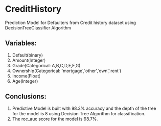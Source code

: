 # CreditHistory
Prediction Model for Defaulters from Credit history dataset using DecisionTreeClassifier Algorithm

## Variables:
1) Default(binary)
2) Amount(Integer)
3) Grade(Categorical: A,B,C,D,E,F,G)
4) Ownership(Categorical: 'mortgage','other','own','rent')
5) Income(Float)
6) Age(Integer)

## Conclusions:
1) Predictive Model is built with 98.3% accuracy and the depth of the tree for the model is 8 
   using Decision Tree Algorithm for classification.
2) The roc_auc score for the model is 98.7%.
